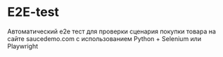 # E2E-test
Автоматический e2e тест для проверки сценария покупки товара на сайте saucedemo.com с использованием Python + Selenium или Playwright
